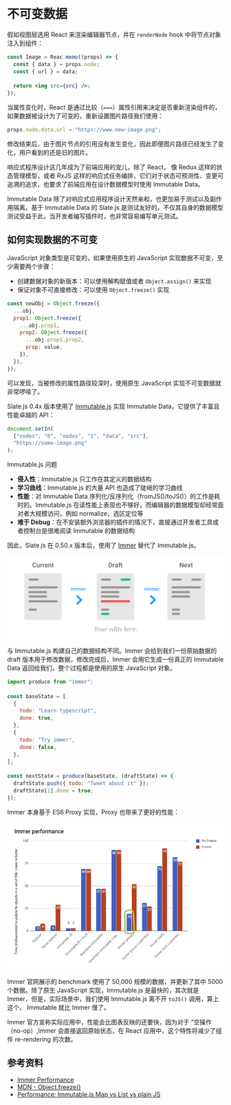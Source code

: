 # 不可变数据

假如视图层选用 React 来渲染编辑器节点，并在 `renderNode` hook 中将节点对象注入到组件：

```jsx
const Image = Reac.memo((props) => {
  const { data } = props.node;
  const { url } = data;

  return <img src={src} />;
});
```

当属性变化时，React 是通过比较（`===`）属性引用来决定是否重新渲染组件的，如果数据被设计为了可变的，重新设置图片路径我们使用：

```js
props.node.data.url = "https://www.new-image.png";
```

修改结束后，由于图片节点的引用没有发生变化，因此即便图片路径已经发生了变化，用户看到的还是旧的图片。

响应式程序设计这几年成为了前端应用的宠儿，除了 React， 像 Redux 这样的状态管理模型，或者 RxJS 这样的响应式任务编排，它们对于状态可预测性、变更可追溯的追求，也要求了前端应用在设计数据模型时使用 Immutable Data。

Immutable Data 除了对响应式应用程序设计天然亲和，也更加易于测试以及副作用隔离。基于 Immutable Data 的 Slate.js 是测试友好的，不仅其自身的数据模型测试受益于此，当开发者编写插件时，也非常容易编写单元测试。

## 如何实现数据的不可变

JavaScript 对象类型是可变的，如果使用原生的 JavaScript 实现数据不可变，至少需要两个步骤：

- 创建数据对象的新版本：可以使用解构赋值或者 `Object.assign()` 来实现
- 保证对象不可直接修改：可以使用 `Object.freeze()` 实现

```js
const newObj = Object.freeze({
  ...obj,
  prop1: Object.freeze({
    ...obj.prop1,
    prop2: Object.freeze({
      ...obj.prop1.prop2,
      prop: value,
    }),
  }),
});
```

可以发现，当被修改的属性路径较深时，使用原生 JavaScript 实现不可变数据就非常啰嗦了。

Slate.js 0.4x 版本使用了 [Immutable.js](https://immutable-js.github.io/immutable-js/) 实现 Immutable Data，它提供了丰富且性能卓越的 API：

```js
document.setIn(
  ["nodes", "0", "nodes", "1", "data", "src"],
  "https://some-image.png"
);
```

Immutable.js 问题

- **侵入性**：Immutable.js 只工作在其定义的数据结构
- **学习曲线**：Immutable.js 的大量 API 也造成了陡峭的学习曲线
- **性能**：对 Immutable Data 序列化/反序列化（fromJS()/toJS()）的工作是耗时的。Immutable.js 在读性能上表现也不够好，而编辑器的数据模型却经常面对者大规模访问，例如 normalize，选区定位等
- **难于 Debug**：在不安装额外浏览器的插件的情况下，直接通过开发者工具或者控制台是很难阅读 Immutable 的数据结构

因此，Slate.js 在 0.50.x 版本后，使用了 [Immer](https://github.com/immerjs/immer) 替代了 Immutable.js。

<p align="center">
  <img src="./statics/immer.png" width="500" />
</p>

与 Immutable.js 构建自己的数据结构不同。Immer 会给到我们一份原始数据的 draft 版本用于修改数据，修改完成后，Immer 会用它生成一份真正的 Immutable Data 返回给我们，整个过程都是使用的原生 JavaScript 对象。

```js
import produce from "immer";

const baseState = [
  {
    todo: "Learn typescript",
    done: true,
  },
  {
    todo: "Try immer",
    done: false,
  },
];

const nextState = produce(baseState, (draftState) => {
  draftState.push({ todo: "Tweet about it" });
  draftState[1].done = true;
});
```

Immer 本身基于 ES6 Proxy 实现，Proxy 也带来了更好的性能：

<p align="center">
  <img src="./statics/immer-performance.png" width="500" />
</p>

Immer 官网展示的 benchmark 使用了 50,000 规模的数据，并更新了其中 5000 个数据。除了原生 JavaScript 实现，Immutable.js 是最快的，其次就是 Immer，但是，实际场景中，我们使用 Immutable.js 离不开 `toJS()` 调用，算上这个， Immutable 就比 Immer 慢了。

Immer 官方宣称实际应用中，性能会比图表反映的还要快，因为对于 “空操作（no-op）,Immer 会直接返回原始状态，在 React 应用中，这个特性将减少了组件 re-rendering 的次数。

## 参考资料

- [Immer Performance](https://immerjs.github.io/immer/docs/performance)
- [MDN - Object.freeze()](https://developer.mozilla.org/en-US/docs/Web/JavaScript/Reference/Global_Objects/Object/freeze#:~:text=A%20frozen%20object%20can%20no,existing%20properties%20from%20being%20changed.)
- [Performance: Immutable.js Map vs List vs plain JS](https://stackoverflow.com/questions/42004939/performance-immutable-js-map-vs-list-vs-plain-js)
